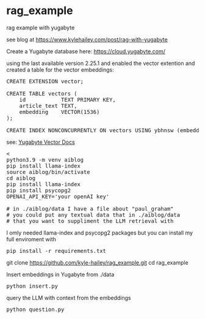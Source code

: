 # rag_example
rag example with yugabyte

see blog at https://www.kylehailey.com/post/rag-with-yugabyte


Create a Yugabyte database here: https://cloud.yugabyte.com/

using the last available version 2.25.1 and enabled the vector extention and created a table for the vector embeddings:

<pre>CREATE EXTENSION vector;

CREATE TABLE vectors (
    id           TEXT PRIMARY KEY,
    article_text TEXT,
    embedding    VECTOR(1536)
);

CREATE INDEX NONCONCURRENTLY ON vectors USING ybhnsw (embedding vector_cosine_ops);
</pre>

see: [Yugabyte Vector Docs](https://docs.yugabyte.com/preview/explore/ysql-language-features/pg-extensions/extension-pgvector/)

<pre><
python3.9 -m venv aiblog
pip install llama-index
source aiblog/bin/activate
cd aiblog
pip install llama-index
pip install psycopg2
OPENAI_API_KEY='your openAI key'

# in ./aiblog/data I have a file about "paul_graham"
# you could put any textual data that in ./aiblog/data
# that you want to suppliment the LLM retrieval with
</pre>

I omly needed llama-index and psycopg2 packages but you can install my full enviroment with

<pre>pip install -r requirements.txt</pre>

git clone https://github.com/kyle-hailey/rag_example.git
cd rag_example

Insert embeddings in Yugabyte from ./data

<pre>python insert.py</pre>

query the LLM with context from the embeddings

<pre>python question.py</pre>



